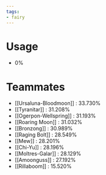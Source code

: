```yaml
---
tags:
- fairy
---
```

# Usage
- 0%
# Teammates
- [[Ursaluna-Bloodmoon]] : 33.730%
- [[Tyranitar]] : 31.208%
- [[Ogerpon-Wellspring]] : 31.193%
- [[Roaring Moon]] : 31.032%
- [[Bronzong]] : 30.989%
- [[Raging Bolt]] : 28.549%
- [[Mew]] : 28.201%
- [[Chi-Yu]] : 28.196%
- [[Moltres-Galar]] : 28.129%
- [[Amoonguss]] : 27.192%
- [[Rillaboom]] : 15.520%